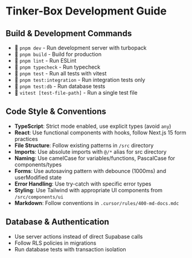 # Tinker-Box Development Guide

## Build & Development Commands
- 🚀 `pnpm dev` - Run development server with turbopack
- 🔨 `pnpm build` - Build for production
- 🧹 `pnpm lint` - Run ESLint
- 🧪 `pnpm typecheck` - Run typecheck
- 🧪 `pnpm test` - Run all tests with vitest
- 🧪 `pnpm test:integration` - Run integration tests only
- 🧪 `pnpm test:db` - Run database tests
- 🧪 `vitest [test-file-path]` - Run a single test file

## Code Style & Conventions
- **TypeScript**: Strict mode enabled, use explicit types (avoid `any`)
- **React**: Use functional components with hooks, follow Next.js 15 form practices
- **File Structure**: Follow existing patterns in `/src` directory
- **Imports**: Use absolute imports with `@/*` alias for src directory
- **Naming**: Use camelCase for variables/functions, PascalCase for components/types
- **Forms**: Use autosaving pattern with debounce (1000ms) and userModified state
- **Error Handling**: Use try-catch with specific error types
- **Styling**: Use Tailwind with appropriate UI components from `/src/components/ui`
- **Markdown**: Follow conventions in `.cursor/rules/400-md-docs.mdc`

## Database & Authentication
- Use server actions instead of direct Supabase calls
- Follow RLS policies in migrations
- Run database tests with transaction isolation